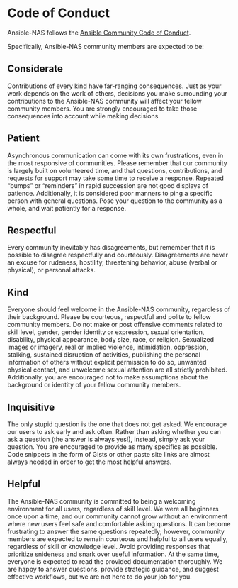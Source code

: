 # Code of Conduct

Ansible-NAS follows the
[Ansible Community Code of Conduct](https://docs.ansible.com/ansible/latest/community/code_of_conduct.html).

Specifically, Ansible-NAS community members are expected to be:

## Considerate

Contributions of every kind have far-ranging consequences. Just as your work depends on
the work of others, decisions you make surrounding your contributions to the Ansible-NAS
community will affect your fellow community members. You are strongly encouraged to take
those consequences into account while making decisions.

## Patient

Asynchronous communication can come with its own frustrations, even in the most
responsive of communities. Please remember that our community is largely built on
volunteered time, and that questions, contributions, and requests for support may take
some time to receive a response. Repeated “bumps” or “reminders” in rapid succession are
not good displays of patience. Additionally, it is considered poor manners to ping a
specific person with general questions. Pose your question to the community as a whole,
and wait patiently for a response.

## Respectful

Every community inevitably has disagreements, but remember that it is possible to
disagree respectfully and courteously. Disagreements are never an excuse for rudeness,
hostility, threatening behavior, abuse (verbal or physical), or personal attacks.

## Kind

Everyone should feel welcome in the Ansible-NAS community, regardless of their
background. Please be courteous, respectful and polite to fellow community members. Do
not make or post offensive comments related to skill level, gender, gender identity or
expression, sexual orientation, disability, physical appearance, body size, race, or
religion. Sexualized images or imagery, real or implied violence, intimidation,
oppression, stalking, sustained disruption of activities, publishing the personal
information of others without explicit permission to do so, unwanted physical contact,
and unwelcome sexual attention are all strictly prohibited. Additionally, you are
encouraged not to make assumptions about the background or identity of your fellow
community members.

## Inquisitive

The only stupid question is the one that does not get asked. We encourage our users to
ask early and ask often. Rather than asking whether you can ask a question (the answer
is always yes!), instead, simply ask your question. You are encouraged to provide as
many specifics as possible. Code snippets in the form of Gists or other paste site links
are almost always needed in order to get the most helpful answers.

## Helpful

The Ansible-NAS community is committed to being a welcoming environment for all users,
regardless of skill level. We were all beginners once upon a time, and our community
cannot grow without an environment where new users feel safe and comfortable asking
questions. It can become frustrating to answer the same questions repeatedly; however,
community members are expected to remain courteous and helpful to all users equally,
regardless of skill or knowledge level. Avoid providing responses that prioritize
snideness and snark over useful information. At the same time, everyone is expected to
read the provided documentation thoroughly. We are happy to answer questions, provide
strategic guidance, and suggest effective workflows, but we are not here to do your job
for you.
